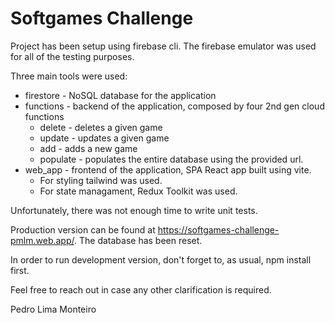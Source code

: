 # Softgames Challenge

Project has been setup using firebase cli.
The firebase emulator was used for all of the testing purposes.

Three main tools were used:
- firestore - NoSQL database for the application
- functions - backend of the application, composed by four 2nd gen cloud functions
    - delete - deletes a given game
    - update - updates a given game
    - add - adds a new game
    - populate - populates the entire database using the provided url.
- web_app - frontend of the application, SPA React app built using vite.
    - For styling tailwind was used.
    - For state managament, Redux Toolkit was used.

Unfortunately, there was not enough time to write unit tests.

Production version can be found at https://softgames-challenge-pmlm.web.app/. The database has been reset.

In order to run development version, don't forget to, as usual, npm install first.

Feel free to reach out in case any other clarification is required.

Pedro Lima Monteiro